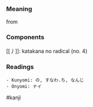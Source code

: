 ### Meaning

from

### Components

[[丿]]: katakana no radical (no. 4)

### Readings

```
- Kunyomi: の, すなわ.ち, なんじ
- Onyomi: ナイ
```

#kanji